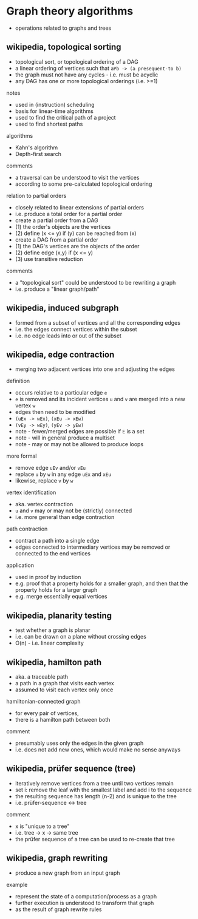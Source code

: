 
<!-- ======================================================================= -->
# Graph theory algorithms

* operations related to graphs and trees

<!-- ======================================================================= -->
## wikipedia, topological sorting

* topological sort, or topological ordering of a DAG
* a linear ordering of vertices such that `aPb -> (a presequent-to b)`
* the graph must not have any cycles - i.e. must be acyclic
* any DAG has one or more topological orderings (i.e. >=1)

notes

* used in (instruction) scheduling
* basis for linear-time algorithms
* used to find the critical path of a project
* used to find shortest paths

algorithms

* Kahn's algorithm
* Depth-first search

comments

* a traversal can be understood to visit the vertices
* according to some pre-calculated topological ordering

relation to partial orders

* closely related to linear extensions of partial orders
* i.e. produce a total order for a partial order
* create a partial order from a DAG
* (1) the order's objects are the vertices
* (2) define (x <= y) if (y) can be reached from (x)
* create a DAG from a partial order
* (1) the DAG's vertices are the objects of the order
* (2) define edge (x,y) if (x <= y)
* (3) use transitive reduction

comments

* a "topological sort" could be understood to be rewriting a graph
* i.e. produce a "linear graph/path"

<!-- ======================================================================= -->
## wikipedia, induced subgraph

* formed from a subset of vertices and all the corresponding edges
* i.e. the edges connect vertices within the subset
* i.e. no edge leads into or out of the subset

<!-- ======================================================================= -->
## wikipedia, edge contraction

* merging two adjacent vertices into one and adjusting the edges

definition

* occurs relative to a particular edge `e`
* `e` is removed and its incident vertices `u` and `v`
  are merged into a new vertex `w`
* edges then need to be modified
* `(uEx -> wEx)`, `(xEu -> xEw)`
* `(vEy -> wEy)`, `(yEv -> yEw)`
* note - fewer/merged edges are possible if `E` is a set
* note - will in general produce a multiset
* note - may or may not be allowed to produce loops

more formal

* remove edge `uEv` and/or `vEu`
* replace `u` by `w` in any edge `uEx` and `xEu`
* likewise, replace `v` by `w`

vertex identification

* aka. vertex contraction
* `u` and `v` may or may not be (strictly) connected
* i.e. more general than edge contraction

path contraction

* contract a path into a single edge
* edges connected to intermediary vertices may be removed
  or connected to the end vertices

application

* used in proof by induction
* e.g. proof that a property holds for a smaller graph,
  and then that the property holds for a larger graph
* e.g. merge essentially equal vertices

<!-- ======================================================================= -->
## wikipedia, planarity testing

* test whether a graph is planar
* i.e. can be drawn on a plane without crossing edges
* O(n) - i.e. linear complexity

<!-- ======================================================================= -->
## wikipedia, hamilton path

* aka. a traceable path
* a path in a graph that visits each vertex
* assumed to visit each vertex only once

hamiltonian-connected graph

* for every pair of vertices,
* there is a hamilton path between both

comment

* presumably uses only the edges in the given graph
* i.e. does not add new ones, which would make no sense anyways

<!-- ======================================================================= -->
## wikipedia, prüfer sequence (tree)

* iteratively remove vertices from a tree until two vertices remain
* set i: remove the leaf with the smallest label and add i to the sequence
* the resulting sequence has length (n-2) and is unique to the tree
* i.e. prüfer-sequence <-> tree

comment

* x is "unique to a tree"
* i.e. tree -> x -> same tree
* the prüfer sequence of a tree can be used to re-create that tree

<!-- ======================================================================= -->
## wikipedia, graph rewriting

* produce a new graph from an input graph

example

* represent the state of a computation/process as a graph
* further execution is understood to transform that graph
* as the result of graph rewrite rules
